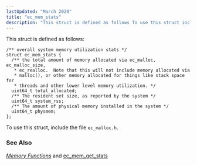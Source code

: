 ```yaml
---
lastUpdated: "March 2020"
title: "ec_mem_stats"
description: "This struct is defined as follows To use this struct include the file ec malloc h Chapter 33 Memory Functions and ec mem get stats..."
---
```


This struct is defined as follows:

```
/** overall system memory utilization stats */
struct ec_mem_stats {
  /** the total amount of memory allocated via ec_malloc, ec_malloc_size,
   * ec_realloc.  Note that this will not include memory allocated via
   * malloc(), or other memory allocated for things like stack space for
   * threads and other lower level memory utilization. */
  uint64_t total_allocated;
  /** The resident set size, as reported by the system */
  uint64_t system_rss;
  /** The amount of physical memory installed in the system */
  uint64_t physmem;
};
```

To use this struct, include the file `ec_malloc.h`.

### <a name="idp46391856"></a> See Also

[*Memory Functions*](/momentum/3/3-api/3-api-memory) and [ec_mem_get_stats](/momentum/3/3-api/apis-ec-mem-get-stats)